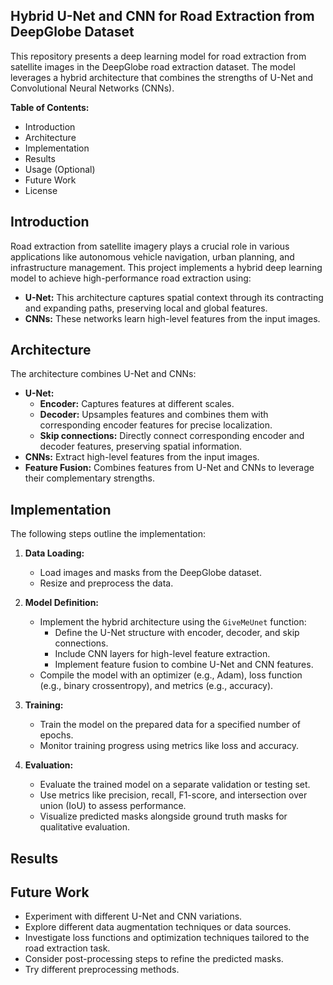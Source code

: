 ## Hybrid U-Net and CNN for Road Extraction from DeepGlobe Dataset

This repository presents a deep learning model for road extraction from satellite images in the DeepGlobe road extraction dataset. The model leverages a hybrid architecture that combines the strengths of U-Net and Convolutional Neural Networks (CNNs).

**Table of Contents:**

* Introduction
* Architecture
* Implementation
* Results
* Usage (Optional)
* Future Work
* License

## Introduction

Road extraction from satellite imagery plays a crucial role in various applications like autonomous vehicle navigation, urban planning, and infrastructure management. This project implements a hybrid deep learning model to achieve high-performance road extraction using:

- **U-Net:** This architecture captures spatial context through its contracting and expanding paths, preserving local and global features.
- **CNNs:** These networks learn high-level features from the input images.

## Architecture

The architecture combines U-Net and CNNs:

- **U-Net:**
    - **Encoder:** Captures features at different scales.
    - **Decoder:** Upsamples features and combines them with corresponding encoder features for precise localization.
    - **Skip connections:** Directly connect corresponding encoder and decoder features, preserving spatial information.
- **CNNs:** Extract high-level features from the input images.
- **Feature Fusion:** Combines features from U-Net and CNNs to leverage their complementary strengths.

## Implementation

The following steps outline the implementation:

1. **Data Loading:**
    - Load images and masks from the DeepGlobe dataset.
    - Resize and preprocess the data.

2. **Model Definition:**
    - Implement the hybrid architecture using the `GiveMeUnet` function:
        - Define the U-Net structure with encoder, decoder, and skip connections.
        - Include CNN layers for high-level feature extraction.
        - Implement feature fusion to combine U-Net and CNN features.
    - Compile the model with an optimizer (e.g., Adam), loss function (e.g., binary crossentropy), and metrics (e.g., accuracy).

3. **Training:**
    - Train the model on the prepared data for a specified number of epochs.
    - Monitor training progress using metrics like loss and accuracy.

4. **Evaluation:**
    - Evaluate the trained model on a separate validation or testing set.
    - Use metrics like precision, recall, F1-score, and intersection over union (IoU) to assess performance.
    - Visualize predicted masks alongside ground truth masks for qualitative evaluation.

## Results


## Future Work

- Experiment with different U-Net and CNN variations.
- Explore different data augmentation techniques or data sources.
- Investigate loss functions and optimization techniques tailored to the road extraction task.
- Consider post-processing steps to refine the predicted masks.
- Try different preprocessing methods.
